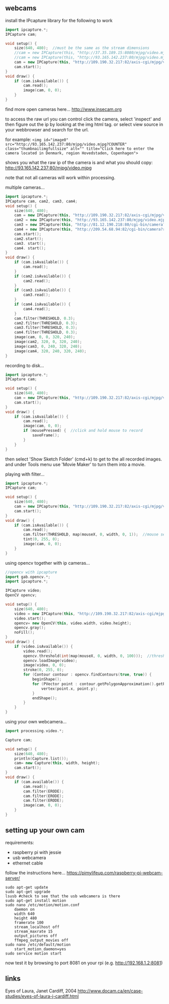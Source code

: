 webcams
--------------------

install the IPcapture library for the following to work

```cpp
import ipcapture.*;
IPCapture cam;

void setup() {
    size(640, 480);  //must be the same as the stream dimensions
    //cam = new IPCapture(this, "http://37.35.189.15:8080/mjpg/video.mjpg", "", "");  //last two are username and passwd
    //cam = new IPCapture(this, "http://93.165.142.237:80/mjpg/video.mjpg", "", "");
    cam = new IPCapture(this, "http://109.190.32.217:82/axis-cgi/mjpg/video.cgi?camera=&amp;resolution=640x480", "", "");
    cam.start();
}
void draw() {
    if (cam.isAvailable()) {
        cam.read();
        image(cam, 0, 0);
    }
}
```

find more open cameras here... <http://www.insecam.org>

to access the raw url you can control click the camera, select 'inspect' and then figure out the ip by looking at the img html tag. or select view source in your webbrowser and search for the url.

for example: `<img id="image0" src="http://93.165.142.237:80/mjpg/video.mjpg?COUNTER" class="thumbnailimgfullsize" alt="" title="Click here to enter the camera located in Denmark, region Hovedstaden, Copenhagen">`

shows you what the raw ip of the camera is and what you should copy: http://93.165.142.237:80/mjpg/video.mjpg

note that not all cameras will work within processing.

multiple cameras...

```cpp
import ipcapture.*;
IPCapture cam, cam2, cam3, cam4;
void setup() {
    size(640, 480);
    cam = new IPCapture(this, "http://109.190.32.217:82/axis-cgi/mjpg/video.cgi?camera=&amp;resolution=640x480", "", "");
    cam2 = new IPCapture(this, "http://93.165.142.237:80/mjpg/video.mjpg", "", "");
    cam3 = new IPCapture(this, "http://81.12.190.218:80/cgi-bin/camera?resolution=640&amp;amp;quality=1&amp;amp;Language=0&amp;amp;1467291044", "", "");
    cam4 = new IPCapture(this, "http://209.54.68.94:82/cgi-bin/camera?resolution=640&amp;amp;quality=1&amp;amp;Language=0&amp;amp;1467291257", "", "");
    cam.start();
    cam2.start();
    cam3. start();
    cam4. start();
}
void draw() {
    if (cam.isAvailable()) {
        cam.read();
    }
    if (cam2.isAvailable()) {
        cam2.read();
    }
    if (cam3.isAvailable()) {
        cam3.read();
    }
    if (cam4.isAvailable()) {
        cam4.read();
    }
    cam.filter(THRESHOLD, 0.3);
    cam2.filter(THRESHOLD, 0.3);
    cam3.filter(THRESHOLD, 0.3);
    cam4.filter(THRESHOLD, 0.3);
    image(cam, 0, 0, 320, 240);
    image(cam2, 320, 0, 320, 240);
    image(cam3, 0, 240, 320, 240);
    image(cam4, 320, 240, 320, 240);
}
```

recording to disk...

```cpp
import ipcapture.*;
IPCapture cam;

void setup() {
    size(640, 480);
    cam = new IPCapture(this, "http://109.190.32.217:82/axis-cgi/mjpg/video.cgi?camera=&amp;resolution=640x480", "", "");
    cam.start();
}
void draw() {
    if (cam.isAvailable()) {
        cam.read();
        image(cam, 0, 0);
        if (mousePressed) {  //click and hold mouse to record 
            saveFrame();
        }
    }
}
```

then select 'Show Sketch Folder' (cmd+k) to get to the all recorded images. and under Tools menu use 'Movie Maker' to turn them into a movie.

playing with filter...

```cpp
import ipcapture.*;
IPCapture cam;

void setup() {
    size(640, 480);
    cam = new IPCapture(this, "http://109.190.32.217:82/axis-cgi/mjpg/video.cgi?camera=&amp;resolution=640x480", "", "");
    cam.start();
}
void draw() {
    if (cam.isAvailable()) {
        cam.read();
        cam.filter(THRESHOLD, map(mouseX, 0, width, 0, 1));  //mouse set threshold
        tint(0, 255, 0);
        image(cam, 0, 0);
    }
}
```

using opencv together with ip cameras...

```cpp
//opencv with ipcapture
import gab.opencv.*;
import ipcapture.*;

IPCapture video;
OpenCV opencv;

void setup() {
    size(640, 480);
    video = new IPCapture(this, "http://109.190.32.217:82/axis-cgi/mjpg/video.cgi?camera=&amp;resolution=640x480", "", "");
    video.start();
    opencv= new OpenCV(this, video.width, video.height);
    opencv.gray();
    noFill();
}
void draw() {
    if (video.isAvailable()) {
        video.read();
        opencv.threshold(int(map(mouseX, 0, width, 0, 100)));  //threshold mousex
        opencv.loadImage(video);
        image(video, 0, 0);
        stroke(0, 255, 0);
        for (Contour contour : opencv.findContours(true, true)) {
            beginShape();
            for (PVector point : contour.getPolygonApproximation().getPoints()) {
                vertex(point.x, point.y);
            }
            endShape();
        }
    }
}
```

using your own webcamera...

```cpp
import processing.video.*;

Capture cam;

void setup() {
    size(640, 480);
    println(Capture.list());
    cam= new Capture(this, width, height);
    cam.start();
}
void draw() {
    if (cam.available()) {
        cam.read();
        cam.filter(ERODE);
        cam.filter(ERODE);
        cam.filter(ERODE);
        image(cam, 0, 0);
    }
}
```

setting up your own cam
--

requirements:

* raspberry pi with jessie
* usb webcamera
* ethernet cable

follow the instructions here... <https://pimylifeup.com/raspberry-pi-webcam-server/>

```
sudo apt-get update
sudo apt-get upgrade
lsusb #check to see that the usb webcamera is there
sudo apt-get install motion
sudo nano /etc/motion/motion.conf
    daemon on
    width 640
    height 480
    framerate 100
    stream_localhost off
    stream_maxrate 15
    output_pictures off
    ffmpeg_output_movies off
sudo nano /etc/default/motion
    start_motion_daemon=yes
sudo service motion start
```

now test it by browsing to port 8081 on your rpi (e.g. http://192.168.1.2:8081)

links
--

Eyes of Laura, Janet Cardiff, 2004 <http://www.docam.ca/en/case-studies/eyes-of-laura-j-cardiff.html>
